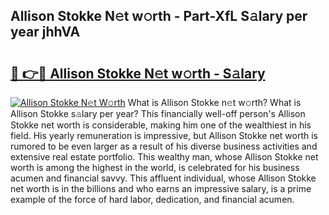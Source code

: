 ## Allison Stokke N𝚎t w𝚘rth - Part-XfL S𝚊lary per year jhhVA

# <h2><a href="http://gc1hm48.nevu.top/?p=Allison+Stokke">🔗 👉🔴 Allison Stokke N𝚎t w𝚘rth - S𝚊lary</a></h2>

[![Allison Stokke N𝚎t W𝚘rth](https://i.imgur.com/Oavwk0R.jpeg)](http://gc1hm48.nevu.top/?p=Allison+Stokke)
What is Allison Stokke n𝚎t w𝚘rth? What is Allison Stokke s𝚊lary per year?
This financially well-off person's Allison Stokke net worth is considerable, making him one of the wealthiest in his field. His yearly remuneration is impressive, but Allison Stokke net worth is rumored to be even larger as a result of his diverse business activities and extensive real estate portfolio. This wealthy man, whose Allison Stokke net worth is among the highest in the world, is celebrated for his business acumen and financial savvy. This affluent individual, whose Allison Stokke net worth is in the billions and who earns an impressive salary, is a prime example of the force of hard labor, dedication, and financial acumen.
